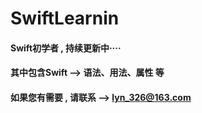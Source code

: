 # SwiftLearnin
#### Swift初学者 , 持续更新中····
#### 其中包含Swift --> 语法、用法、属性 等
#### 如果您有需要 , 请联系 --> lyn_326@163.com
